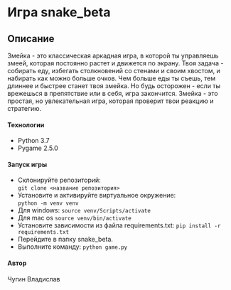 # Игра snake_beta

## Описание

Змейка - это классическая аркадная игра, в которой ты управляешь змеей, которая постоянно растет и движется по экрану. Твоя задача - собирать еду, избегать столкновений со стенами и своим хвостом, и набирать как можно больше очков. Чем больше еды ты съешь, тем длиннее и быстрее станет твоя змейка. Но будь осторожен - если ты врежешься в препятствие или в себя, игра закончится. Змейка - это простая, но увлекательная игра, которая проверит твои реакцию и стратегию.

#### Технологии

- Python 3.7
- Pygame 2.5.0

#### Запуск игры

- Склонируйте репозиторий:  
``` git clone <название репозитория> ```
- Установите и активируйте виртуальное окружение:  
```python -m venv venv ```  
- Для windows:
```source venv/Scripts/activate ```
- Для mac os
```source venv/bin/activate ```
- Установите зависимости из файла requirements.txt:
``` pip install -r requirements.txt ```
- Перейдите в папку snake_beta.
- Выполните команду:
``` python game.py ```

#### Автор
Чугин Владислав